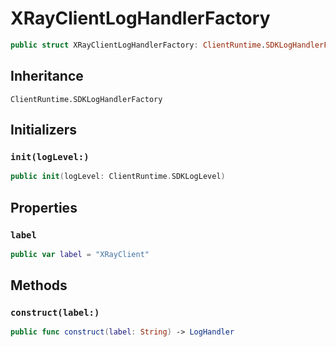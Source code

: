 # XRayClientLogHandlerFactory

``` swift
public struct XRayClientLogHandlerFactory: ClientRuntime.SDKLogHandlerFactory 
```

## Inheritance

`ClientRuntime.SDKLogHandlerFactory`

## Initializers

### `init(logLevel:)`

``` swift
public init(logLevel: ClientRuntime.SDKLogLevel) 
```

## Properties

### `label`

``` swift
public var label = "XRayClient"
```

## Methods

### `construct(label:)`

``` swift
public func construct(label: String) -> LogHandler 
```
